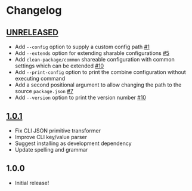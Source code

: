 # Changelog

[//]: # (>>   The order of list items should be: Critical/Fixes, New, Update, Remove, Underpinnings   <<)
[//]: # (>>   ## [UNRELEASED]https://github.com/roydukkey/clean-package/compare/v1.0.1...master   <<)

## [UNRELEASED](https://github.com/roydukkey/clean-package/compare/v1.0.1...master)

* Add `--config` option to supply a custom config path [#1](https://github.com/roydukkey/clean-package/issues/1)
* Add `--extends` option for extending sharable configurations [#5](https://github.com/roydukkey/clean-package/issues/5)
* Add `clean-package/common` shareable configuration with common settings which can be extended [#10](https://github.com/roydukkey/clean-package/issues/10)
* Add `--print-config` option to print the combine configuration without executing command
* Add a second positional argument to allow changing the path to the source `package.json` [#7](https://github.com/roydukkey/clean-package/issues/7)
* Add `--version` option to print the version number [#10](https://github.com/roydukkey/clean-package/issues/10)

## [1.0.1](https://github.com/roydukkey/clean-package/compare/v1.0.0...v1.0.1)

* Fix CLI JSON primitive transformer
* Improve CLI key/value parser
* Suggest installing as development dependency
* Update spelling and grammar

## 1.0.0

* Initial release!
